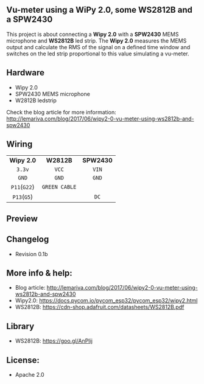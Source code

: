 Vu-meter using a WiPy 2.0, some WS2812B and a SPW2430
------------------------------------------------
This project is about connecting a **Wipy 2.0** with a **SPW2430** MEMS microphone and **WS2812B** led strip. The **Wipy 2.0** measures the MEMS output and calculate the RMS of the signal on a defined time window and switches on the led strip proportional to this value simulating a vu-meter.

Hardware
----------------
* Wipy 2.0
* SPW2430 MEMS microphone
* W2812B ledstrip

Check the blog article for more information:  http://lemariva.com/blog/2017/06/wipy2-0-vu-meter-using-ws2812b-and-spw2430

Wiring 
---------------

|		|		|		|
|:-----:|:-----:|:-----:|
|**Wipy 2.0**|**W2812B**|**SPW2430**|
| `3.3v`| `VCC` | `VIN`|
| `GND` | `GND` | `GND`|
| `P11`(`G22`) | `GREEN CABLE`  |	   |
| `P13`(`G5`) | | `DC`  |


Preview
--------------------


Changelog
-------------------
* Revision 0.1b

More info & help:
-----------
* Blog article: http://lemariva.com/blog/2017/06/wipy2-0-vu-meter-using-ws2812b-and-spw2430
* Wipy2.0: https://docs.pycom.io/pycom_esp32/pycom_esp32/wipy2.html
* WS2812B: https://cdn-shop.adafruit.com/datasheets/WS2812B.pdf

Library
--------------------
* WS2812B: 	https://goo.gl/AnPIij

License:
---------------
* Apache 2.0
